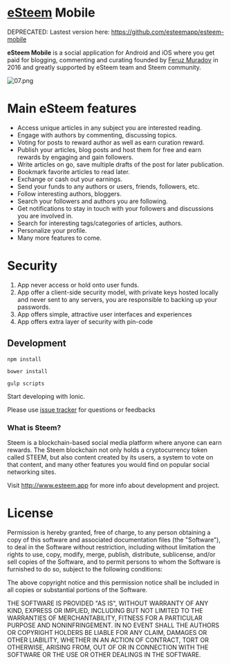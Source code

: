 ﻿# [eSteem](https://esteem.app) Mobile

DEPRECATED: Lastest version here: https://github.com/esteemapp/esteem-mobile

**eSteem Mobile** is a social application for Android and iOS where you get paid for blogging, commenting and curating founded by [Feruz Muradov](https://steemit.com/@good-karma) in 2016 and greatly supported by eSteem team and Steem community.

![07.png](https://steemitimages.com/DQmZiTtGN1rrZgVSc1sqVqo1H3C3gezuyFeEJaCojrKiiUG/07.png)

# Main eSteem features 

- Access unique articles in any subject you are interested reading.
- Engage with authors by commenting, discussing topics.
- Voting for posts to reward author as well as earn curation reward.
- Publish your articles, blog posts and host them for free and earn rewards by engaging and gain followers.
- Write articles on go, save multiple drafts of the post for later publication.
- Bookmark favorite articles to read later.
- Exchange or cash out your earnings.
- Send your funds to any authors or users, friends, followers, etc.
- Follow interesting authors, bloggers.
- Search your followers and authors you are following.
- Get notifications to stay in touch with your followers and discussions you are involved in.
- Search for interesting tags/categories of articles, authors.
- Personalize your profile.
- Many more features to come.


# Security

1. App never access or hold onto user funds.
2. App offer a client-side security model, with private keys hosted locally and never sent to any servers, you are responsible to backing up your passwords.
3. App offers simple, attractive user interfaces and experiences
4. App offers extra layer of security with pin-code

## Development

`npm install`

`bower install`

`gulp scripts`

Start developing with Ionic.


Please use [issue tracker](https://github.com/feruzm/esteem/issues) for questions or feedbacks

### What is Steem?

Steem is a blockchain-based social media platform where anyone can earn rewards. The Steem blockchain not only holds a cryptocurrency token called STEEM, but also content created by its users, a system to vote on that content, and many other features you would find on popular social networking sites.

Visit http://www.esteem.app for more info about development and project.


# License

Permission is hereby granted, free of charge, to any person obtaining a copy of this software and associated documentation files (the "Software"), to deal in the Software without restriction, including without limitation the rights to use, copy, modify, merge, publish, distribute, sublicense, and/or sell copies of the Software, and to permit persons to whom the Software is furnished to do so, subject to the following conditions:

The above copyright notice and this permission notice shall be included in all copies or substantial portions of the Software.

THE SOFTWARE IS PROVIDED "AS IS", WITHOUT WARRANTY OF ANY KIND, EXPRESS OR IMPLIED, INCLUDING BUT NOT LIMITED TO THE WARRANTIES OF MERCHANTABILITY, FITNESS FOR A PARTICULAR PURPOSE AND NONINFRINGEMENT. IN NO EVENT SHALL THE AUTHORS OR COPYRIGHT HOLDERS BE LIABLE FOR ANY CLAIM, DAMAGES OR OTHER LIABILITY, WHETHER IN AN ACTION OF CONTRACT, TORT OR OTHERWISE, ARISING FROM, OUT OF OR IN CONNECTION WITH THE SOFTWARE OR THE USE OR OTHER DEALINGS IN THE SOFTWARE.
